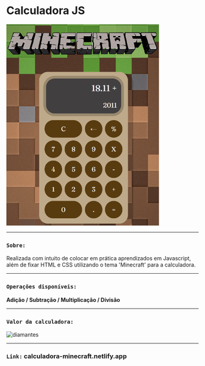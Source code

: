 # Calculadora JS

<img src="./assets/images/calculadora-design-final.png" alt="calculadora" width="400"/>
 
------

### `Sobre:`

Realizada com intuito de colocar em prática aprendizados em Javascript, além de fixar HTML e CSS utilizando o tema 'Minecraft' para a calculadora.

----
### `Operações disponíveis:`

**Adição / Subtração / Multiplicação / Divisão**

----
### `Valor da calculadora:`

<img src="https://i.ytimg.com/vi/V5XE-Myt2iI/maxresdefault.jpg" alt="diamantes" width="400"/>

------------

### `Link:` **calculadora-minecraft.netlify.app**




